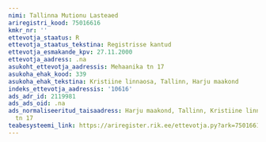 ```yaml
---
nimi: Tallinna Mutionu Lasteaed
ariregistri_kood: 75016616
kmkr_nr: ''
ettevotja_staatus: R
ettevotja_staatus_tekstina: Registrisse kantud
ettevotja_esmakande_kpv: 27.11.2000
ettevotja_aadress: .na
asukoht_ettevotja_aadressis: Mehaanika tn 17
asukoha_ehak_kood: 339
asukoha_ehak_tekstina: Kristiine linnaosa, Tallinn, Harju maakond
indeks_ettevotja_aadressis: '10616'
ads_adr_id: 2119981
ads_ads_oid: .na
ads_normaliseeritud_taisaadress: Harju maakond, Tallinn, Kristiine linnaosa, Mehaanika
  tn 17
teabesysteemi_link: https://ariregister.rik.ee/ettevotja.py?ark=75016616&ref=rekvisiidid
---
```

